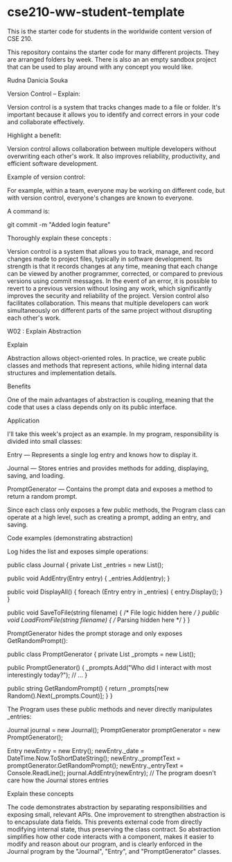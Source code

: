 # cse210-ww-student-template
This is the starter code for students in the worldwide content version of CSE 210.

This repository contains the starter code for many different projects. They are arranged folders by week. There is also an an empty sandbox project that can be used to play around with any concept you would like.

Rudna Danicia Souka

Version Control – Explain:

Version control is a system that tracks changes made to a file or folder. It's important because it allows you to identify and correct errors in your code and collaborate effectively.

Highlight a benefit:

Version control allows collaboration between multiple developers without overwriting each other's work. It also improves reliability, productivity, and efficient software development.

Example of version control:

For example, within a team, everyone may be working on different code, but with version control, everyone's changes are known to everyone.

A command is:

git commit -m "Added login feature"
 

Thoroughly explain these concepts :

Version control is a system that allows you to track, manage, and record changes made to project files, typically in software development. Its strength is that it records changes at any time, meaning that each change can be viewed by another programmer, corrected, or compared to previous versions using commit messages. In the event of an error, it is possible to revert to a previous version without losing any work, which significantly improves the security and reliability of the project.
Version control also facilitates collaboration. This means that multiple developers can work simultaneously on different parts of the same project without disrupting each other's work.


W02 : Explain Abstraction

Explain

Abstraction allows object-oriented roles. In practice, we create public classes and methods that represent actions, while hiding internal data structures and implementation details.

Benefits

One of the main advantages of abstraction is coupling, meaning that the code that uses a class depends only on its public interface.

Application

I'll take this week's project as an example. In my program, responsibility is divided into small classes:

Entry — Represents a single log entry and knows how to display it.

Journal — Stores entries and provides methods for adding, displaying, saving, and loading.

PromptGenerator — Contains the prompt data and exposes a method to return a random prompt.

Since each class only exposes a few public methods, the Program class can operate at a high level, such as creating a prompt, adding an entry, and saving.

Code examples (demonstrating abstraction)

Log hides the list and exposes simple operations:

public class Journal
{
private List<Entry> _entries = new List<Entry>();

public void AddEntry(Entry entry)
{
_entries.Add(entry);
}

public void DisplayAll()
{
foreach (Entry entry in _entries)
{
entry.Display();
}
}

public void SaveToFile(string filename) { /* File logic hidden here */ }
public void LoadFromFile(string filename) { /* Parsing hidden here */ }
}


PromptGenerator hides the prompt storage and only exposes GetRandomPrompt():


public class PromptGenerator
{
private List<string> _prompts = new List<string>();

public PromptGenerator()
{
_prompts.Add("Who did I interact with most interestingly today?"); // ...
}

public string GetRandomPrompt()
{
return _prompts[new Random().Next(_prompts.Count)];
}
}


The Program uses these public methods and never directly manipulates _entries:


Journal journal = new Journal();
PromptGenerator promptGenerator = new PromptGenerator();

Entry newEntry = new Entry();
newEntry._date = DateTime.Now.ToShortDateString();
newEntry._promptText = promptGenerator.GetRandomPrompt();
newEntry._entryText = Console.ReadLine();
journal.AddEntry(newEntry); // The program doesn't care how the Journal stores entries


Explain these concepts

The code demonstrates abstraction by separating responsibilities and exposing small, relevant APIs. One improvement to strengthen abstraction is to encapsulate data fields. This prevents external code from directly modifying internal state, thus preserving the class contract.
So abstraction simplifies how other code interacts with a component, makes it easier to modify and reason about our program, and is clearly enforced in the Journal program by the "Journal", "Entry", and "PromptGenerator" classes.
